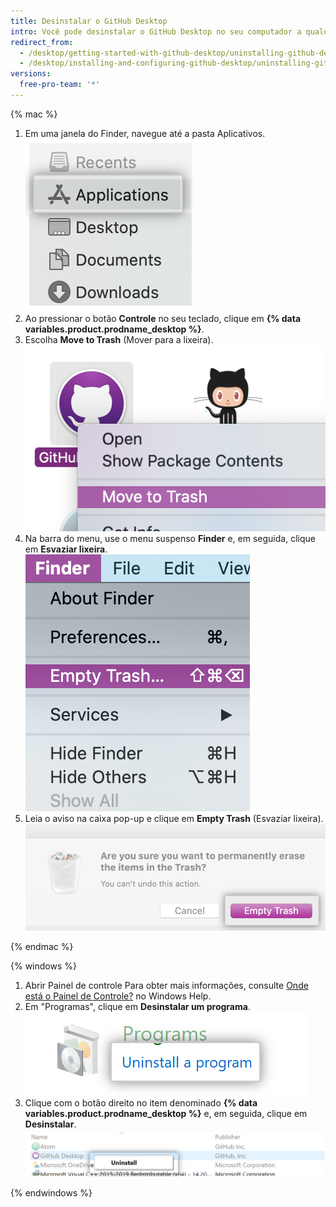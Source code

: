 ```yaml
---
title: Desinstalar o GitHub Desktop
intro: Você pode desinstalar o GitHub Desktop no seu computador a qualquer momento.
redirect_from:
  - /desktop/getting-started-with-github-desktop/uninstalling-github-desktop
  - /desktop/installing-and-configuring-github-desktop/uninstalling-github-desktop
versions:
  free-pro-team: '*'
---
```


{% mac %}

1. Em uma janela do Finder, navegue até a pasta Aplicativos. ![Pasta de aplicativos na janela do Finder](/assets/images/help/desktop/applications-folder.png)
2. Ao pressionar o botão **Controle** no seu teclado, clique em **{% data variables.product.prodname_desktop %}**.
3. Escolha **Move to Trash** (Mover para a lixeira). ![A opção Mover para a lixeira](/assets/images/help/desktop/mac-move-to-trash.png)
4. Na barra do menu, use o menu suspenso **Finder** e, em seguida, clique em **Esvaziar lixeira**. ![A opção Esvaziar lixeira na barra do menu](/assets/images/help/desktop/mac-empty-trash-menu.png)
5. Leia o aviso na caixa pop-up e clique em **Empty Trash** (Esvaziar lixeira). ![O botão de Esvaziar lixeira](/assets/images/help/desktop/mac-empty-trash-button.png)

{% endmac %}

{% windows %}

1. Abrir Painel de controle Para obter mais informações, consulte [Onde está o Painel de Controle?](https://support.microsoft.com/en-us/help/13764/windows-where-is-control-panel) no Windows Help.
2. Em "Programas", clique em **Desinstalar um programa**. ![A opção Desinstalar um Programa no Painel de Controle](/assets/images/help/desktop/windows-uninstall-a-program.png)
3. Clique com o botão direito no item denominado **{% data variables.product.prodname_desktop %}** e, em seguida, clique em **Desinstalar**. ![A opção de Desinstalar](/assets/images/help/desktop/windows-click-uninstall.png)

{% endwindows %}
